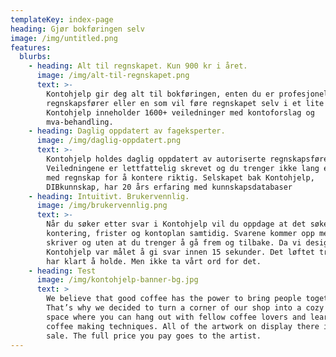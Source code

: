 ```yaml
---
templateKey: index-page
heading: Gjør bokføringen selv
image: /img/untitled.png
features:
  blurbs:
    - heading: Alt til regnskapet. Kun 900 kr i året.
      image: /img/alt-til-regnskapet.png
      text: >-
        Kontohjelp gir deg alt til bokføringen, enten du er profesjonell
        regnskapsfører eller en som vil føre regnskapet selv i et lite ENK/AS.
        Kontohjelp inneholder 1600+ veiledninger med kontoforslag og
        mva-behandling.
    - heading: Daglig oppdatert av fageksperter.
      image: /img/daglig-oppdatert.png
      text: >-
        Kontohjelp holdes daglig oppdatert av autoriserte regnskapsførere.
        Veiledningene er lettfattelig skrevet og du trenger ikke lang erfaring
        med regnskap for å kontere riktig. Selskapet bak Kontohjelp,
        DIBkunnskap, har 20 års erfaring med kunnskapsdatabaser
    - heading: Intuitivt. Brukervennlig.
      image: /img/brukervennlig.png
      text: >-
        Når du søker etter svar i Kontohjelp vil du oppdage at det søkes i
        kontering, frister og kontoplan samtidig. Svarene kommer opp mens du
        skriver og uten at du trenger å gå frem og tilbake. Da vi designet
        Kontohjelp var målet å gi svar innen 15 sekunder. Det løftet tror vi vi
        har klart å holde. Men ikke ta vårt ord for det.
    - heading: Test
      image: /img/kontohjelp-banner-bg.jpg
      text: >
        We believe that good coffee has the power to bring people together.
        That’s why we decided to turn a corner of our shop into a cozy meeting
        space where you can hang out with fellow coffee lovers and learn about
        coffee making techniques. All of the artwork on display there is for
        sale. The full price you pay goes to the artist.
---
```


